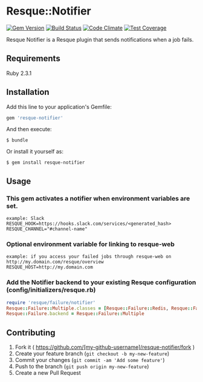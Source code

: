 # Resque::Notifier

[![Gem Version](https://badge.fury.io/rb/resque-notifier.svg)](https://badge.fury.io/rb/resque-notifier)
[![Build Status](https://circleci.com/gh/daveed/resque-notifier.svg?style=shield&circle-token=6c0248354723eb52f17d7fcee18969620278f6a6)](https://circleci.com/gh/daveed/resque-notifier/tree/master)
[![Code Climate](https://codeclimate.com/github/daveed/resque-notifier/badges/gpa.svg)](https://codeclimate.com/github/daveed/resque-notifier) [![Test Coverage](https://codeclimate.com/github/daveed/resque-notifier/badges/coverage.svg)](https://codeclimate.com/github/daveed/resque-notifier/coverage)

Resque Notifier is a Resque plugin that sends notifications when a job fails.

## Requirements

Ruby 2.3.1

## Installation

Add this line to your application's Gemfile:

```ruby
gem 'resque-notifier'
```

And then execute:

    $ bundle

Or install it yourself as:

    $ gem install resque-notifier

## Usage

### This gem activates a notifier when environment variables are set.

    example: Slack
    RESQUE_HOOK=https://hooks.slack.com/services/<generated_hash>
    RESQUE_CHANNEL="#channel-name"

### Optional environment variable for linking to resque-web

    example: if you access your failed jobs through resque-web on http://my.domain.com/resque/overview
    RESQUE_HOST=http://my.domain.com


### Add the Notifier backend to your existing Resque configuration (config/initializers/resque.rb)

```ruby
require 'resque/failure/notifier'
Resque::Failure::Multiple.classes = [Resque::Failure::Redis, Resque::Failure::Notifier]
Resque::Failure.backend = Resque::Failure::Multiple
```
    


## Contributing

1. Fork it ( https://github.com/[my-github-username]/resque-notifier/fork )
2. Create your feature branch (`git checkout -b my-new-feature`)
3. Commit your changes (`git commit -am 'Add some feature'`)
4. Push to the branch (`git push origin my-new-feature`)
5. Create a new Pull Request
